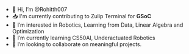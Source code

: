 * 👋 Hi, I’m @Rohitth007
* 📥 I'm currently contributing to Zulip Terminal for **GSoC**
* 📌 I’m interested in Robotics, Learning from Data, Linear Algebra and Optimization
* 📝 I’m currently learning CS50AI, Underactuated Robotics
* 💫 I’m looking to collaborate on meaningful projects.
